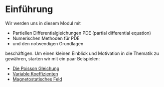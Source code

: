 # Einführung

Wir werden uns in diesem Modul mit

-   Partiellen Differentialgleichungen PDE (partial differential equation)
-   Numerischen Methoden für PDE
-   und den notwendigen Grundlagen

beschäftigen. Um einen kleinen Einblick und Motivation in die Thematik zu gewähren, starten wir mit ein paar Beispielen:

-   [Die Poisson Gleichung](PoissonGleichung.md)
-   [Variable Koeffizienten](VariableKoeffizienten.md)
-   [Magnetostatisches Feld](StatischesMagnetfeld.md)

